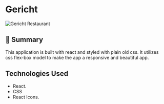 # Gericht

![Gericht Restaurant](https://i.ibb.co/SJpH0Hs/grc.png)

## 📣 Summary
This application is built with react and styled with plain old css. It utilizes css flex-box model to make the app a responsive and beautiful app.

## Technologies Used
* React.
* CSS
* React Icons.